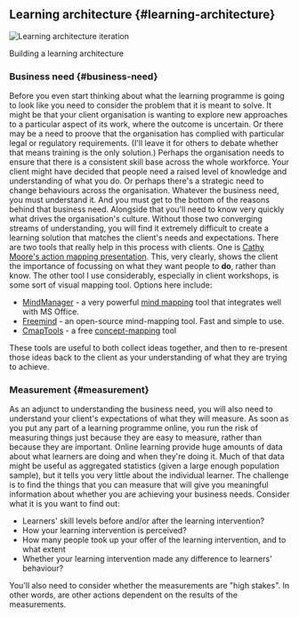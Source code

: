 ## Learning architecture {#learning-architecture}

![Learning architecture iteration](./assets/learning_architecture_500.png "Learning architecture iteration")

Building a learning architecture

### Business need {#business-need}

Before you even start thinking about what the learning programme is going to look like you need to consider the problem that it is meant to solve. It might be that your client organisation is wanting to explore new approaches to a particular aspect of its work, where the outcome is uncertain. Or there may be a need to proove that the organisation has complied with particular legal or regulatory requirements. (I'll leave it for others to debate whether that means training is the only solution.) Perhaps the organisation needs to ensure that there is a consistent skill base across the whole workforce. Your client might have decided that people need a raised level of knowledge and understanding of what you do. Or perhaps there's a strategic need to change behaviours across the organisation. Whatever the business need, you must understand it. And you must get to the bottom of the reasons behind that business need. Alongside that you'll need to know very quickly what drives the organisation's culture. Without those two converging streams of understanding, you will find it extremely difficult to create a learning solution that matches the client's needs and expectations. There are two tools that really help in this process with clients. One is [Cathy Moore's action mapping presentation](http://blog.cathy-moore.com/2008/05/be-an-elearning-action-hero/). This, very clearly, shows the client the importance of focussing on what they want people to **do**, rather than know. The other tool I use considerably, especially in client workshops, is some sort of visual mapping tool. Options here include:

*   [MindManager](http://www.mindjet.com/) - a very powerful [mind mapping](http://en.wikipedia.org/wiki/Mind_map) tool that integrates well with MS Office.
*   [Freemind](http://freemind.sourceforge.net/wiki/index.php/Main_Page) - an open-source mind-mapping tool. Fast and simple to use.
*   [CmapTools](http://cmap.ihmc.us/conceptmap.html) - a free [concept-mapping](http://cmapskm.ihmc.us/servlet/SBReadResourceServlet?rid=1064009710027_1483270340_27090&partName=htmltext) tool

These tools are useful to both collect ideas together, and then to re-present those ideas back to the client as your understanding of what they are trying to achieve.

### Measurement {#measurement}

As an adjunct to understanding the business need, you will also need to understand your client's expectations of what they will measure. As soon as you put any part of a learning programme online, you run the risk of measuring things just because they are easy to measure, rather than because they are important. Online learning provide huge amounts of data about what learners are doing and when they're doing it. Much of that data might be useful as aggregated statistics (given a large enough population sample), but it tells you very little about the individual learner. The challenge is to find the things that you can measure that will give you meaningful information about whether you are achieving your business needs. Consider what it is you want to find out:

*   Learners' skill levels before and/or after the learning intervention?
*   How your learning intervention is perceived?
*   How many people took up your offer of the learning intervention, and to what extent
*   Whether your learning intervention made any difference to learners' behaviour?

You'll also need to consider whether the measurements are "high stakes". In other words, are other actions dependent on the results of the measurements.